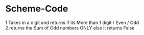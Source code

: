 # Scheme-Code

1.Takes in a digit and returns if its More than 1 digit / Even / Odd <br />
2.returns the Sum of Odd numbers ONLY else it returns False <br >
